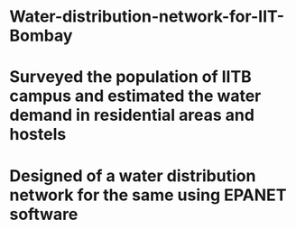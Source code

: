 # Water-distribution-network-for-IIT-Bombay
# Surveyed the population of IITB campus and estimated the water demand in residential areas and hostels
# Designed of a water distribution network for the same using EPANET software
